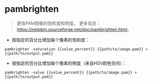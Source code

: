 # pambrighten

> 更改PAM图像的饱和度和明度。
> 更多信息：<https://netpbm.sourceforge.net/doc/pambrighten.html>。

- 按指定的百分比增加每个像素的饱和度：

`pambrighten -saturation {{value_percent}} {{path/to/image.pam}} > {{path/to/output.pam}}`

- 按指定的百分比增加每个像素的明度（来自HSV颜色空间）：

`pambrighten -value {{value_percent}} {{path/to/image.pam}} > {{path/to/output.pam}}`